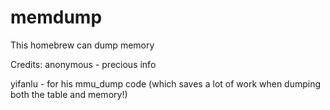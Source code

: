 # memdump
This homebrew can dump memory

Credits: 
anonymous - precious info

yifanlu - for his mmu_dump code (which saves a lot of work when dumping both the table and memory!)
